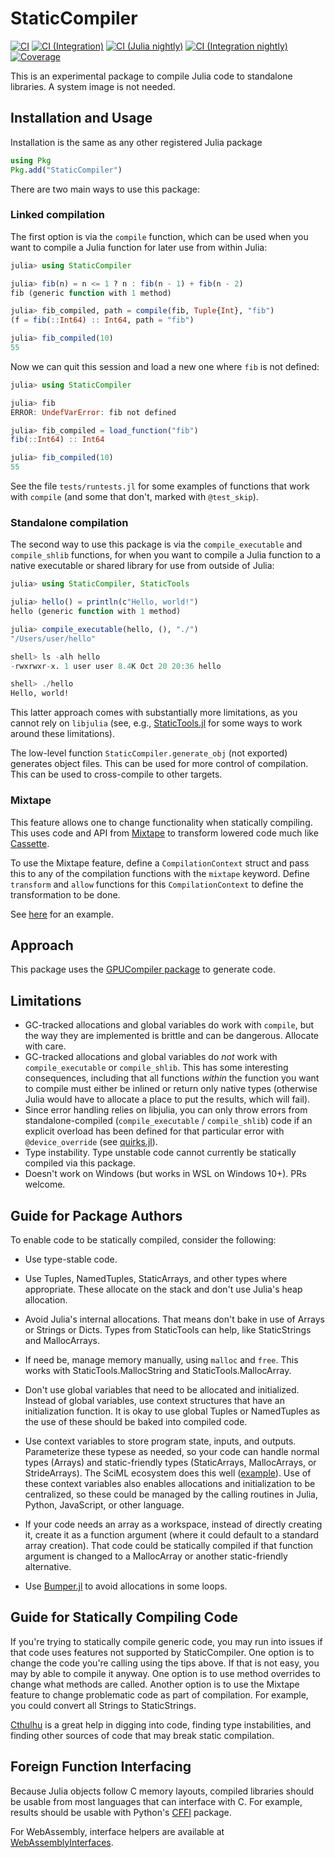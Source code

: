 # StaticCompiler

[![CI](https://github.com/tshort/StaticCompiler.jl/actions/workflows/ci.yml/badge.svg)](https://github.com/tshort/StaticCompiler.jl/actions/workflows/ci.yml)
[![CI (Integration)](https://github.com/tshort/StaticCompiler.jl/actions/workflows/ci-integration.yml/badge.svg)](https://github.com/tshort/StaticCompiler.jl/actions/workflows/ci-integration.yml)
[![CI (Julia nightly)](https://github.com/tshort/StaticCompiler.jl/workflows/CI%20(Julia%20nightly)/badge.svg)](https://github.com/tshort/StaticCompiler.jl/actions/workflows/ci-julia-nightly.yml)
[![CI (Integration nightly)](https://github.com/tshort/StaticCompiler.jl/actions/workflows/ci-integration-nightly.yml/badge.svg)](https://github.com/tshort/StaticCompiler.jl/actions/workflows/ci-integration-nightly.yml)
[![Coverage](https://codecov.io/gh/tshort/StaticCompiler.jl/branch/master/graph/badge.svg)](https://codecov.io/gh/tshort/StaticCompiler.jl)

This is an experimental package to compile Julia code to standalone libraries. A system image is not needed.

## Installation and Usage
Installation is the same as any other registered Julia package
```julia
using Pkg
Pkg.add("StaticCompiler")
```

There are two main ways to use this package:

### Linked compilation
The first option is via the `compile` function, which can be used when you want to compile a Julia function for later use from within Julia:
```julia
julia> using StaticCompiler

julia> fib(n) = n <= 1 ? n : fib(n - 1) + fib(n - 2)
fib (generic function with 1 method)

julia> fib_compiled, path = compile(fib, Tuple{Int}, "fib")
(f = fib(::Int64) :: Int64, path = "fib")

julia> fib_compiled(10)
55
```
Now we can quit this session and load a new one where `fib` is not defined:
```julia
julia> using StaticCompiler

julia> fib
ERROR: UndefVarError: fib not defined

julia> fib_compiled = load_function("fib")
fib(::Int64) :: Int64

julia> fib_compiled(10)
55
```
See the file `tests/runtests.jl` for some examples of functions that work with `compile` (and some that don't, marked with `@test_skip`).

### Standalone compilation
The second way to use this package is via the `compile_executable` and `compile_shlib` functions, for when you want to compile a Julia function to a native executable or shared library for use from outside of Julia:
```julia
julia> using StaticCompiler, StaticTools

julia> hello() = println(c"Hello, world!")
hello (generic function with 1 method)

julia> compile_executable(hello, (), "./")
"/Users/user/hello"

shell> ls -alh hello
-rwxrwxr-x. 1 user user 8.4K Oct 20 20:36 hello

shell> ./hello
Hello, world!
```
This latter approach comes with substantially more limitations, as you cannot rely on `libjulia` (see, e.g., [StaticTools.jl](https://github.com/brenhinkeller/StaticTools.jl) for some ways to work around these limitations).

The low-level function `StaticCompiler.generate_obj` (not exported) generates object files. This can be used for more control of compilation. This can be used to cross-compile to other targets.

### Mixtape

This feature allows one to change functionality when statically compiling. This uses code and API from [Mixtape](https://github.com/JuliaCompilerPlugins/Mixtape.jl) to transform lowered code much like [Cassette](https://github.com/JuliaLabs/Cassette.jl).

To use the Mixtape feature, define a `CompilationContext` struct and pass this to any of the compilation functions with the `mixtape` keyword. Define `transform` and `allow` functions for this `CompilationContext` to define the transformation to be done.

See [here](https://github.com/tshort/StaticCompiler.jl/blob/master/test/testintegration.jl#L329) for an example.

## Approach

This package uses the [GPUCompiler package](https://github.com/JuliaGPU/GPUCompiler.jl) to generate code.

## Limitations

* GC-tracked allocations and global variables do work with `compile`, but the way they are implemented is brittle and can be dangerous. Allocate with care.
* GC-tracked allocations and global variables do *not* work with `compile_executable` or `compile_shlib`. This has some interesting consequences, including that all functions _within_ the function you want to compile must either be inlined or return only native types (otherwise Julia would have to allocate a place to put the results, which will fail).
* Since error handling relies on libjulia, you can only throw errors from standalone-compiled (`compile_executable` / `compile_shlib`) code if an explicit overload has been defined for that particular error with `@device_override` (see [quirks.jl](src/quirks.jl)).
* Type instability. Type unstable code cannot currently be statically compiled via this package.
* Doesn't work on Windows (but works in WSL on Windows 10+). PRs welcome.

## Guide for Package Authors

To enable code to be statically compiled, consider the following:

* Use type-stable code.

* Use Tuples, NamedTuples, StaticArrays, and other types where appropriate. These allocate on the stack and don't use Julia's heap allocation.

* Avoid Julia's internal allocations. That means don't bake in use of Arrays or Strings or Dicts. Types from StaticTools can help, like StaticStrings and MallocArrays.

* If need be, manage memory manually, using `malloc` and `free`. This works with StaticTools.MallocString and StaticTools.MallocArray.

* Don't use global variables that need to be allocated and initialized. Instead of global variables, use context structures that have an initialization function. It is okay to use global Tuples or NamedTuples as the use of these should be baked into compiled code.

* Use context variables to store program state, inputs, and outputs. Parameterize these typese as needed, so your code can handle normal types (Arrays) and static-friendly types (StaticArrays, MallocArrays, or StrideArrays). The SciML ecosystem does this well ([example](https://github.com/SciML/OrdinaryDiffEq.jl/blob/e7f045950615352ddfcb126d13d92afd2bad05e4/src/integrators/type.jl#L82)). Use of these context variables also enables allocations and initialization to be centralized, so these could be managed by the calling routines in Julia, Python, JavaScript, or other language.

* If your code needs an array as a workspace, instead of directly creating it, create it as a function argument (where it could default to a standard array creation). That code could be statically compiled if that function argument is changed to a MallocArray or another static-friendly alternative. 

* Use [Bumper.jl](https://github.com/MasonProtter/Bumper.jl) to avoid allocations in some loops.

## Guide for Statically Compiling Code

If you're trying to statically compile generic code, you may run into issues if that code uses features not supported by StaticCompiler. One option is to change the code you're calling using the tips above. If that is not easy, you may by able to compile it anyway. One option is to use method overrides to change what methods are called. Another option is to use the Mixtape feature to change problematic code as part of compilation. For example, you could convert all Strings to StaticStrings.

[Cthulhu](https://github.com/JuliaDebug/Cthulhu.jl) is a great help in digging into code, finding type instabilities, and finding other sources of code that may break static compilation.

## Foreign Function Interfacing

Because Julia objects follow C memory layouts, compiled libraries should be usable from most languages that can interface with C. For example, results should be usable with Python's [CFFI](https://cffi.readthedocs.io/en/latest/) package.

For WebAssembly, interface helpers are available at [WebAssemblyInterfaces](https://github.com/tshort/WebAssemblyInterfaces.jl).





